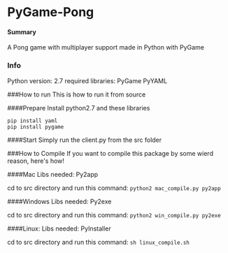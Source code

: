 PyGame-Pong
===========

#### Summary
A Pong game with multiplayer support made in Python with PyGame

### Info 
Python version: 2.7
required libraries:
	PyGame
	PyYAML



###How to run
This is how to run it from source

####Prepare
Install python2.7 and these libraries
```
pip install yaml
pip install pygame
```


####Start
Simply run the client.py from the src folder



###How to Compile
If you want to compile this package by some wierd reason, here's how!

####Mac
Libs needed: Py2app

cd to src directory and run this command:
`python2 mac_compile.py py2app`

####Windows
Libs needed: Py2exe

cd to src directory and run this command:
`python2 win_compile.py py2exe`

####Linux:
Libs needed: PyInstaller

cd to src directory and run this command:
`sh linux_compile.sh`
